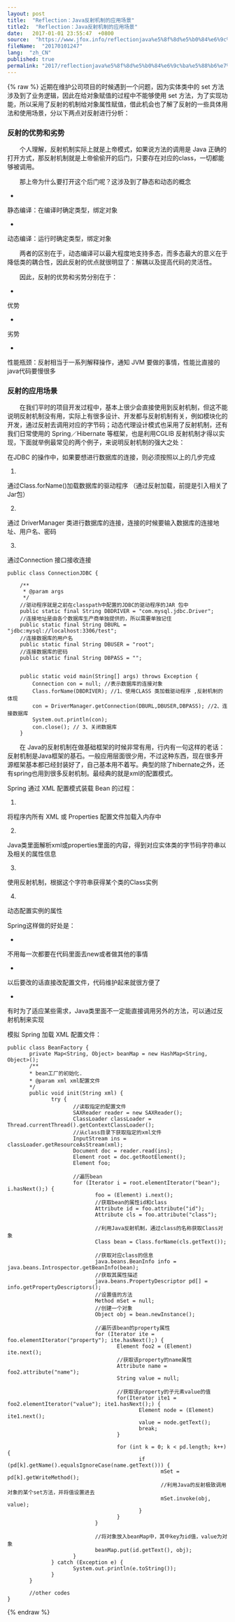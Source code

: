 ```yaml
---
layout: post
title:  "Reflection：Java反射机制的应用场景"
title2:  "Reflection：Java反射机制的应用场景"
date:   2017-01-01 23:55:47  +0800
source:  "https://www.jfox.info/reflectionjava%e5%8f%8d%e5%b0%84%e6%9c%ba%e5%88%b6%e7%9a%84%e5%ba%94%e7%94%a8%e5%9c%ba%e6%99%af.html"
fileName:  "20170101247"
lang:  "zh_CN"
published: true
permalink: "2017/reflectionjava%e5%8f%8d%e5%b0%84%e6%9c%ba%e5%88%b6%e7%9a%84%e5%ba%94%e7%94%a8%e5%9c%ba%e6%99%af.html"
---
```

{% raw %}
近期在维护公司项目的时候遇到一个问题，因为实体类中的 set 方法涉及到了业务逻辑，因此在给对象赋值的过程中不能够使用 set 方法，为了实现功能，所以采用了反射的机制给对象属性赋值，借此机会也了解了反射的一些具体用法和使用场景，分以下两点对反射进行分析：

### 反射的优势和劣势

  个人理解，反射机制实际上就是上帝模式，如果说方法的调用是 Java 正确的打开方式，那反射机制就是上帝偷偷开的后门，只要存在对应的class，一切都能够被调用。

  那上帝为什么要打开这个后门呢？这涉及到了静态和动态的概念

- 
静态编译：在编译时确定类型，绑定对象

- 
动态编译：运行时确定类型，绑定对象

  两者的区别在于，动态编译可以最大程度地支持多态，而多态最大的意义在于降低类的耦合性，因此反射的优点就很明显了：解耦以及提高代码的灵活性。

  因此，反射的优势和劣势分别在于：

- 
优势

- 
劣势

- 
性能瓶颈：反射相当于一系列解释操作，通知 JVM 要做的事情，性能比直接的java代码要慢很多

### 反射的应用场景

  在我们平时的项目开发过程中，基本上很少会直接使用到反射机制，但这不能说明反射机制没有用，实际上有很多设计、开发都与反射机制有关，例如模块化的开发，通过反射去调用对应的字节码；动态代理设计模式也采用了反射机制，还有我们日常使用的 Spring／Hibernate 等框架，也是利用CGLIB 反射机制才得以实现，下面就举例最常见的两个例子，来说明反射机制的强大之处：

在JDBC 的操作中，如果要想进行数据库的连接，则必须按照以上的几步完成

1. 
通过Class.forName()加载数据库的驱动程序 （通过反射加载，前提是引入相关了Jar包）

2. 
通过 DriverManager 类进行数据库的连接，连接的时候要输入数据库的连接地址、用户名、密码

3. 
通过Connection 接口接收连接

    public class ConnectionJDBC {  
      
        /** 
         * @param args 
         */  
        //驱动程序就是之前在classpath中配置的JDBC的驱动程序的JAR 包中  
        public static final String DBDRIVER = "com.mysql.jdbc.Driver";  
        //连接地址是由各个数据库生产商单独提供的，所以需要单独记住  
        public static final String DBURL = "jdbc:mysql://localhost:3306/test";  
        //连接数据库的用户名  
        public static final String DBUSER = "root";  
        //连接数据库的密码  
        public static final String DBPASS = "";  
          
          
        public static void main(String[] args) throws Exception {  
            Connection con = null; //表示数据库的连接对象  
            Class.forName(DBDRIVER); //1、使用CLASS 类加载驱动程序 ,反射机制的体现 
            con = DriverManager.getConnection(DBURL,DBUSER,DBPASS); //2、连接数据库  
            System.out.println(con);  
            con.close(); // 3、关闭数据库  
        }  
    

  在 Java的反射机制在做基础框架的时候非常有用，行内有一句这样的老话：反射机制是Java框架的基石。一般应用层面很少用，不过这种东西，现在很多开源框架基本都已经封装好了，自己基本用不着写。典型的除了hibernate之外，还有spring也用到很多反射机制。最经典的就是xml的配置模式。

Spring 通过 XML 配置模式装载 Bean 的过程：

1. 
将程序内所有 XML 或 Properties 配置文件加载入内存中

2. 
Java类里面解析xml或properties里面的内容，得到对应实体类的字节码字符串以及相关的属性信息

3. 
使用反射机制，根据这个字符串获得某个类的Class实例

4. 
动态配置实例的属性

Spring这样做的好处是：

- 
不用每一次都要在代码里面去new或者做其他的事情

- 
以后要改的话直接改配置文件，代码维护起来就很方便了

- 
有时为了适应某些需求，Java类里面不一定能直接调用另外的方法，可以通过反射机制来实现

模拟 Spring 加载 XML 配置文件：

    public class BeanFactory {
           private Map<String, Object> beanMap = new HashMap<String, Object>();
           /**
           * bean工厂的初始化.
           * @param xml xml配置文件
           */
           public void init(String xml) {
                  try {
                         //读取指定的配置文件
                         SAXReader reader = new SAXReader();
                         ClassLoader classLoader = Thread.currentThread().getContextClassLoader();
                         //从class目录下获取指定的xml文件
                         InputStream ins = classLoader.getResourceAsStream(xml);
                         Document doc = reader.read(ins);
                         Element root = doc.getRootElement();  
                         Element foo;
                        
                         //遍历bean
                         for (Iterator i = root.elementIterator("bean"); i.hasNext();) {  
                                foo = (Element) i.next();
                                //获取bean的属性id和class
                                Attribute id = foo.attribute("id");  
                                Attribute cls = foo.attribute("class");
                               
                                //利用Java反射机制，通过class的名称获取Class对象
                                Class bean = Class.forName(cls.getText());
                               
                                //获取对应class的信息
                                java.beans.BeanInfo info = java.beans.Introspector.getBeanInfo(bean);
                                //获取其属性描述
                                java.beans.PropertyDescriptor pd[] = info.getPropertyDescriptors();
                                //设置值的方法
                                Method mSet = null;
                                //创建一个对象
                                Object obj = bean.newInstance();
                               
                                //遍历该bean的property属性
                                for (Iterator ite = foo.elementIterator("property"); ite.hasNext();) {  
                                       Element foo2 = (Element) ite.next();
                                       //获取该property的name属性
                                       Attribute name = foo2.attribute("name");
                                       String value = null;
                                      
                                       //获取该property的子元素value的值
                                       for(Iterator ite1 = foo2.elementIterator("value"); ite1.hasNext();) {
                                              Element node = (Element) ite1.next();
                                              value = node.getText();
                                              break;
                                       }
                                      
                                       for (int k = 0; k < pd.length; k++) {
                                              if (pd[k].getName().equalsIgnoreCase(name.getText())) {
                                                     mSet = pd[k].getWriteMethod();
                                                     //利用Java的反射极致调用对象的某个set方法，并将值设置进去
                                                     mSet.invoke(obj, value);
                                              }
                                       }
                                }
                               
                                //将对象放入beanMap中，其中key为id值，value为对象
                                beanMap.put(id.getText(), obj);
                         }
                  } catch (Exception e) {
                         System.out.println(e.toString());
                  }
           }
          
           //other codes
    }
{% endraw %}
